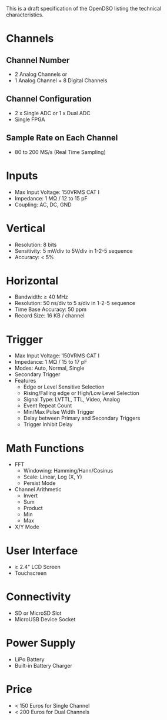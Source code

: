 This is a draft specification of the OpenDSO listing the technical characteristics.

# Channels #
## Channel Number ##
  * 2 Analog Channels or
  * 1 Analog Channel + 8 Digital Channels
## Channel Configuration ##
  * 2 x Single ADC or 1 x Dual ADC
  * Single FPGA
## Sample Rate on Each Channel ##
  * 80 to 200 MS/s (Real Time Sampling)
# Inputs #
  * Max Input Voltage: 150VRMS CAT I
  * Impedance: 1 MΩ / 12 to 15 pF
  * Coupling: AC, DC, GND
# Vertical #
  * Resolution: 8 bits
  * Sensitivity: 5 mV/div to 5V/div in 1-2-5 sequence
  * Accuracy: < 5%
# Horizontal #
  * Bandwidth: ≥ 40 MHz
  * Resolution: 50 ns/div to 5 s/div in 1-2-5 sequence
  * Time Base Accuracy: 50 ppm
  * Record Size: 16 KB / channel
# Trigger #
  * Max Input Voltage: 150VRMS CAT I
  * Impedance: 1 MΩ / 15 to 17 pF
  * Modes: Auto, Normal, Single
  * Secondary Trigger
  * Features
    * Edge or Level Sensitive Selection
    * Rising/Falling edge or High/Low Level Selection
    * Signal Type: LVTTL, TTL, Video, Analog
    * Event Repeat Count
    * Min/Max Pulse Width Trigger
    * Delay between Primary and Secondary Triggers
    * Trigger Inhibit Delay
# Math Functions #
  * FFT
    * Windowing: Hamming/Hann/Cosinus
    * Scale: Linear, Log (X, Y)
    * Persist Mode
  * Channel Arithmetic
    * Invert
    * Sum
    * Product
    * Min
    * Max
  * X/Y Mode
# User Interface #
  * ≥ 2.4" LCD Screen
  * Touchscreen
# Connectivity #
  * SD or MicroSD Slot
  * MicroUSB Device Socket
# Power Supply #
  * LiPo Battery
  * Built-in Battery Charger
# Price #
  * < 150 Euros for Single Channel
  * < 200 Euros for Dual Channels